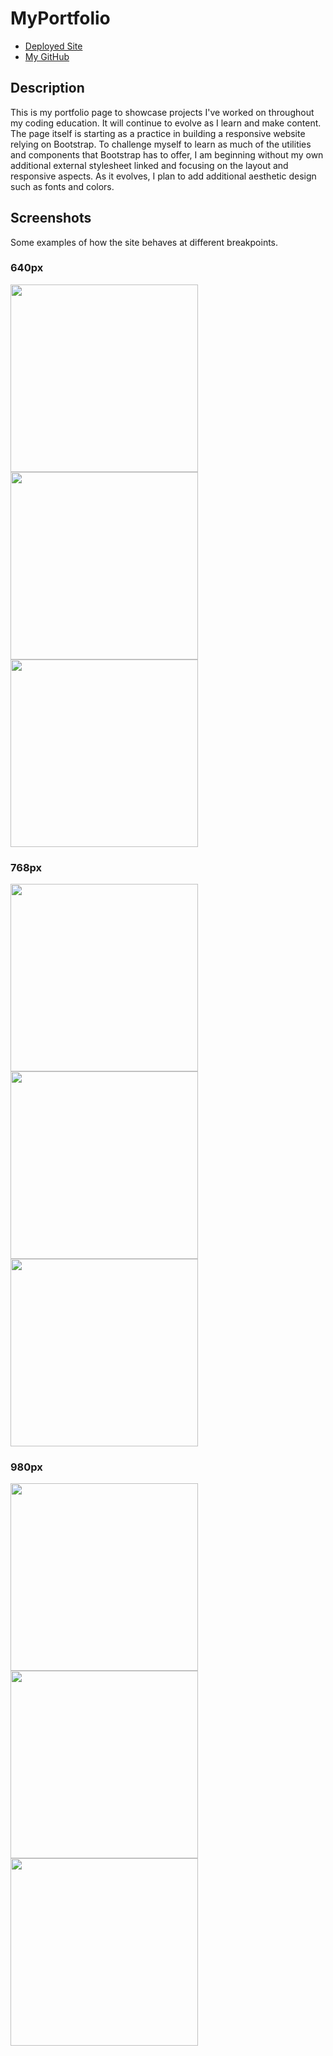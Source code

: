 # MyPortfolio
* [Deployed Site](https://segh.github.io)
* [My GitHub](https://github.com/SEGH)
## Description
This is my portfolio page to showcase projects I've worked on throughout my coding education. It will continue to evolve as I learn and make content. The page itself is starting as a practice in building a responsive website relying on Bootstrap. To challenge myself to learn as much of the utilities and components that Bootstrap has to offer, I am beginning without my own additional external stylesheet linked and focusing on the layout and responsive aspects. As it evolves, I plan to add additional aesthetic design such as fonts and colors.
## Screenshots
Some examples of how the site behaves at different breakpoints.
### 640px
<img src="images/640-index.png" width="300" >
<img src="images/640-portfolio.png" width="300" >
<img src="images/640-contact.png" width="300" >

### 768px
<img src="images/768-index.png" width="300" >
<img src="images/768-portfolio.png" width="300" >
<img src="images/768-contact.png" width="300" >

### 980px
<img src="images/980-index.png" width="300" >
<img src="images/980-portfolio.png" width="300" >
<img src="images/980-contact.png" width="300" >